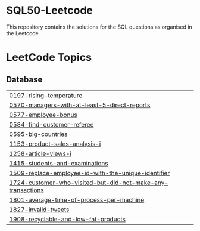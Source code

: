 # SQL50-Leetcode
This repository contains the solutions for the SQL questions as organised in the Leetcode 

<!---LeetCode Topics Start-->
# LeetCode Topics
## Database
|  |
| ------- |
| [0197-rising-temperature](https://github.com/sapta0069/SQL50-Leetcode/tree/master/0197-rising-temperature) |
| [0570-managers-with-at-least-5-direct-reports](https://github.com/sapta0069/SQL50-Leetcode/tree/master/0570-managers-with-at-least-5-direct-reports) |
| [0577-employee-bonus](https://github.com/sapta0069/SQL50-Leetcode/tree/master/0577-employee-bonus) |
| [0584-find-customer-referee](https://github.com/sapta0069/SQL50-Leetcode/tree/master/0584-find-customer-referee) |
| [0595-big-countries](https://github.com/sapta0069/SQL50-Leetcode/tree/master/0595-big-countries) |
| [1153-product-sales-analysis-i](https://github.com/sapta0069/SQL50-Leetcode/tree/master/1153-product-sales-analysis-i) |
| [1258-article-views-i](https://github.com/sapta0069/SQL50-Leetcode/tree/master/1258-article-views-i) |
| [1415-students-and-examinations](https://github.com/sapta0069/SQL50-Leetcode/tree/master/1415-students-and-examinations) |
| [1509-replace-employee-id-with-the-unique-identifier](https://github.com/sapta0069/SQL50-Leetcode/tree/master/1509-replace-employee-id-with-the-unique-identifier) |
| [1724-customer-who-visited-but-did-not-make-any-transactions](https://github.com/sapta0069/SQL50-Leetcode/tree/master/1724-customer-who-visited-but-did-not-make-any-transactions) |
| [1801-average-time-of-process-per-machine](https://github.com/sapta0069/SQL50-Leetcode/tree/master/1801-average-time-of-process-per-machine) |
| [1827-invalid-tweets](https://github.com/sapta0069/SQL50-Leetcode/tree/master/1827-invalid-tweets) |
| [1908-recyclable-and-low-fat-products](https://github.com/sapta0069/SQL50-Leetcode/tree/master/1908-recyclable-and-low-fat-products) |
<!---LeetCode Topics End-->